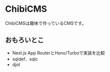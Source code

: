 # ChibiCMS

ChibiCMSは趣味で作っているCMSです。

## おもろいとこ

- Next.js App RouterとHono/Turboで実装を比較
- sqldef、sqlc
- djot
